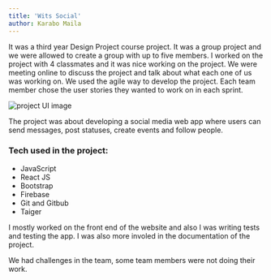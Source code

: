 ```yaml
---
title: 'Wits Social'
author: Karabo Maila
---
```


It was a third year Design Project course project. It was a group project and we were allowed to create a group with up to five members. I worked on the project with 4 classmates and it was nice working on the project. We were meeting online to discuss the project and talk about what each one of us was working on. We used the agile way to develop the project. Each team member chose the user stories they wanted to work on in each sprint. 

![project UI image](/project_images/Social_media_podcast_sharing.png)

The project was about developing a social media web app where users can send messages, post statuses, create events and follow people. 

### Tech used in the project:
- JavaScript
- React JS
- Bootstrap
- Firebase
- Git and Gitbub
- Taiger

I mostly worked on the front end of the website and also I was writing tests and testing the app. I was also more involed in the documentation of the project. 

We had challenges in the team, some team members were not doing their work. 